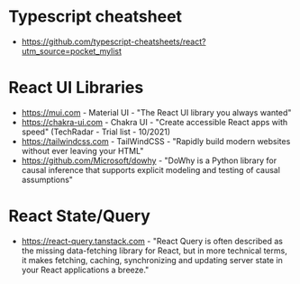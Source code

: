 # Typescript cheatsheet
- https://github.com/typescript-cheatsheets/react?utm_source=pocket_mylist

# React UI Libraries
- https://mui.com - Material UI - "The React UI library you always wanted"
- https://chakra-ui.com - Chakra UI - "Create accessible React apps with speed" (TechRadar - Trial list - 10/2021)
- https://tailwindcss.com - TailWindCSS - "Rapidly build modern websites without ever leaving your HTML"
- https://github.com/Microsoft/dowhy - "DoWhy is a Python library for causal inference that supports explicit modeling and testing of causal assumptions"

# React State/Query
- https://react-query.tanstack.com - "React Query is often described as the missing data-fetching library for React, but in more technical terms, it makes fetching, caching, synchronizing and updating server state in your React applications a breeze."
